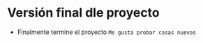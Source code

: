<h1>Versión final dle proyecto</h1>

- Finalmente termine el proyecto
```Me gusta probar cosas nuevas```
